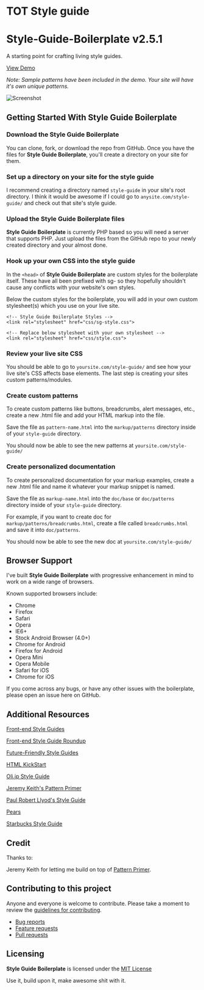 # TOT Style guide

Style-Guide-Boilerplate v2.5.1
==============================

A starting point for crafting living style guides.

[View Demo](http://brettjankord.com/projects/style-guide-boilerplate/)

*Note: Sample patterns have been included in the demo. Your site will have it's own unique patterns.*

![Screenshot](http://bjankord.github.io/Style-Guide-Boilerplate/assets/screenshot-1.jpg)

## Getting Started With Style Guide Boilerplate

### Download the Style Guide Boilerplate
You can clone, fork, or download the repo from GitHub.
Once you have the files for **Style Guide Boilerplate**, you'll create a directory on your site for them.

### Set up a directory on your site for the style guide
I recommend creating a directory named `style-guide` in your site's root directory. I think it would be awesome if I could go to `anysite.com/style-guide/` and check out that site's style guide.

### Upload the Style Guide Boilerplate files
**Style Guide Boilerplate** is currently PHP based so you will need a server that supports PHP. Just upload the files from the GitHub repo to your newly created directory and your almost done.

### Hook up your own CSS into the style guide
In the `<head>` of **Style Guide Boilerplate** are custom styles for the boilerplate itself. These have all been prefixed with sg- so they hopefully shouldn't cause any conflicts with your website's own styles.

Below the custom styles for the boilerplate, you will add in your own custom stylesheet(s) which you use on your live site.

    <!-- Style Guide Boilerplate Styles -->
    <link rel="stylesheet" href="css/sg-style.css">
	  
    <!-- Replace below stylesheet with your own stylesheet -->
    <link rel="stylesheet" href="css/style.css">
    
    
### Review your live site CSS
You should be able to go to `yoursite.com/style-guide/` and see how your live site's CSS affects base elements.
The last step is creating your sites custom patterns/modules.

### Create custom patterns
To create custom patterns like buttons, breadcrumbs, alert messages, etc., create a new .html file and add your HTML markup into the file.

Save the file as `pattern-name.html` into the `markup/patterns` directory inside of your `style-guide` directory.

You should now be able to see the new patterns at `yoursite.com/style-guide/`

### Create personalized documentation
To create personalized documentation for your markup examples, create a new .html file and name it whatever your markup snippet is named.

Save the file as `markup-name.html` into the `doc/base` or `doc/patterns` directory inside of your `style-guide` directory.

For example, if you want to create doc for `markup/patterns/breadcrumbs.html`, create a file called `breadcrumbs.html` and save it into `doc/patterns`.

You should now be able to see the new doc at `yoursite.com/style-guide/`

## Browser Support
I've built **Style Guide Boilerplate** with progressive enhancement in mind to work on a wide range of browsers.

Known supported browsers include:

* Chrome
* Firefox
* Safari 
* Opera 
* IE6+
* Stock Android Browser (4.0+)
* Chrome for Android
* Firefox for Android
* Opera Mini
* Opera Mobile
* Safari for iOS
* Chrome for iOS

If you come across any bugs, or have any other issues with the boilerplate, please open an issue here on GitHub.


## Additional Resources
[Front-end Style Guides](http://24ways.org/2011/front-end-style-guides/)

[Front-end Style Guide Roundup](https://gimmebar.com/collection/4ecd439c2f0aaad734000022/front-end-styleguides)

[Future-Friendly Style Guides](https://speakerdeck.com/lukebrooker/future-friendly-style-guides)

[HTML KickStart](http://www.99lime.com/elements/)

[Oli.jp Style Guide](http://oli.jp/2011/style-guide/)

[Jeremy Keith's Pattern Primer](http://adactio.com/journal/5028/)

[Paul Robert Llyod's Style Guide](http://www.paulrobertlloyd.com/about/styleguide/)

[Pears](http://pea.rs/)

[Starbucks Style Guide](http://www.starbucks.com/static/reference/styleguide/)

## Credit
Thanks to: 

Jeremy Keith for letting me build on top of [Pattern Primer](https://github.com/adactio/Pattern-Primer).

## Contributing to this project

Anyone and everyone is welcome to contribute. Please take a moment to
review the [guidelines for contributing](CONTRIBUTING.md).

* [Bug reports](CONTRIBUTING.md#bugs)
* [Feature requests](CONTRIBUTING.md#features)
* [Pull requests](CONTRIBUTING.md#pull-requests)



## Licensing 
**Style Guide Boilerplate** is licensed under the [MIT License](http://en.wikipedia.org/wiki/MIT_License)

Use it, build upon it, make awesome shit with it.